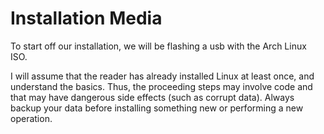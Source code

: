 # Installation Media
To start off our installation, we will be flashing a usb with the Arch Linux ISO.
  
I will assume that the reader has already installed Linux at least once, and understand the basics. Thus, the proceeding steps may involve code and that may have dangerous side effects (such as corrupt data). Always backup your data before installing something new or performing a new operation.
